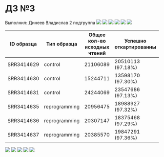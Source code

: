 # ДЗ №3

Выполнил: Динеев Владислав 2 подгруппа
![](/img/multiqc1.png)
![](/img/multiqc2.png)
![](/img/multiqc3.png)
![](/img/multiqc4.png)
![](/img/multiqc5.png)
![](/img/multiqc6.png)


|ID образца|Тип образца|Общее кол-во исходных чтений|Успешно откартированны|Уникально откартированны|Попали на гены|
|--- |---|---|---|---|---|
|SRR3414629 |control|21106089|20510113 (97.18%)|18375888 (87.06%)|16049609|
|SRR3414630 |control|15244711|13598170 (97.30%)|13186139 (86.50%)|11465324|
|SRR3414631 |control|24244069|23547686 (97.13%)|20928945 (86.33%)|18408851|
|SRR3414635 |reprogramming|20956475|18988927 (97.32%)|18428317 (87.94%)|16275997|
|SRR3414636 |reprogramming|20307147|18375468 (97.29%)|17825380 (87.78%)|15757580|
|SRR3414637 |reprogramming|20385570|19847291 (97.36%)|17844858 (87.54%)|15736978|

![](/img/ma_plot.png)
![](/img/heatmap.png)
![](/img/norm1.png)
![](/img/norm2.png)
![](/img/norm3.png)